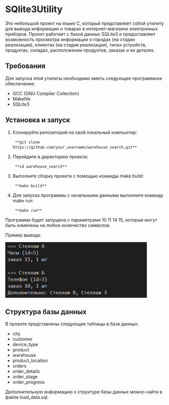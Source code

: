 # SQlite3Utility

Это небольшой проект на языке C, который представляет собой утилиту для вывода информации о товарах в интернет-магазине электронных приборов. Проект работает с базой данных SQLite3 и предоставляет возможность просмотра информации о городах (на стадии реализации), клиентах (на стадии реализации), типах устройств, продуктах, складах, расположении продуктов, заказах и их деталях.

## Требования

Для запуска этой утилиты необходимо иметь следующее программное обеспечение:

- GCC (GNU Compiler Collection)
- Makefile
- SQLite3

## Установка и запуск

1. Клонируйте репозиторий на свой локальный компьютер:

        **git clone https://github.com/your_username/warehouse_search.git**

2. Перейдите в директорию проекта:

        **cd warehouse_search**

3. Выполните сборку проекта с помощью команды make build:

        **make build**

4. Для запуска программы с начальными данными выполните команду make run:

        **make run**

Программа будет запущена с параметрами 10 11 14 15, которые могут быть изменены на любое количество символов.

Пример вывода:

![img](images/example.png)


## Структура базы данных

В проекте представлены следующие таблицы в базе данных:

- city
- customer
- device_type
- product
- warehouse
- product_location
- orders
- order_details
- order_stage
- order_progress

Дополнительную информацию о структуре базы данных можно найти в файле load_data.sql.